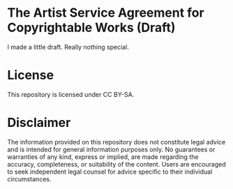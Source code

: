 # The Artist Service Agreement for Copyrightable Works (Draft)
I made a little draft. Really nothing special.

# License
This repository is licensed under CC BY-SA.

# Disclaimer
The information provided on this repository does not constitute legal advice and is intended for general information purposes only.
No guarantees or warranties of any kind, express or implied, are made regarding the accuracy, completeness, or suitability of the content.
Users are encouraged to seek independent legal counsel for advice specific to their individual circumstances.
